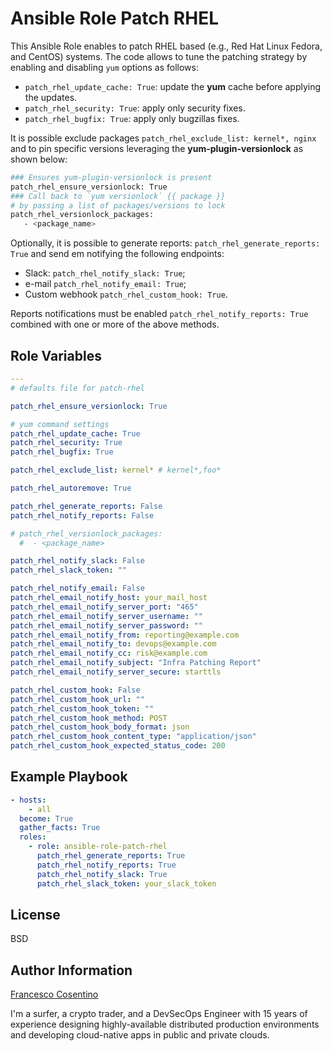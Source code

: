Ansible Role Patch RHEL
=======================

This Ansible Role enables to patch RHEL based (e.g., Red Hat Linux Fedora, and CentOS) systems.
The code allows to tune the patching strategy by enabling and disabling `yum` options as follows:

- `patch_rhel_update_cache: True`: update the **yum** cache before applying the updates.
- `patch_rhel_security: True`: apply only security fixes.
- `patch_rhel_bugfix: True`: apply only bugzillas fixes.

It is possible exclude packages `patch_rhel_exclude_list: kernel*, nginx` and to pin specific versions leveraging the **yum-plugin-versionlock** as shown below:

```bash
### Ensures yum-plugin-versionlock is present
patch_rhel_ensure_versionlock: True
### Call back to `yum versionlock` {{ package }}
# by passing a list of packages/versions to lock
patch_rhel_versionlock_packages:
   - <package_name>
```

Optionally, it is possible to generate reports: `patch_rhel_generate_reports: True` and send em notifying the following endpoints:

- Slack: `patch_rhel_notify_slack: True`;
- e-mail `patch_rhel_notify_email: True`;
- Custom webhook `patch_rhel_custom_hook: True`.

Reports notifications must be enabled `patch_rhel_notify_reports: True` combined with one or more of the above methods.

Role Variables
--------------

```yaml
---
# defaults file for patch-rhel

patch_rhel_ensure_versionlock: True

# yum command settings
patch_rhel_update_cache: True
patch_rhel_security: True
patch_rhel_bugfix: True

patch_rhel_exclude_list: kernel* # kernel*,foo*

patch_rhel_autoremove: True

patch_rhel_generate_reports: False
patch_rhel_notify_reports: False

# patch_rhel_versionlock_packages:
  #  - <package_name>

patch_rhel_notify_slack: False
patch_rhel_slack_token: ""

patch_rhel_notify_email: False
patch_rhel_email_notify_host: your_mail_host
patch_rhel_email_notify_server_port: "465"
patch_rhel_email_notify_server_username: ""
patch_rhel_email_notify_server_password: ""
patch_rhel_email_notify_from: reporting@example.com
patch_rhel_email_notify_to: devops@example.com
patch_rhel_email_notify_cc: risk@example.com
patch_rhel_email_notify_subject: "Infra Patching Report"
patch_rhel_email_notify_server_secure: starttls

patch_rhel_custom_hook: False
patch_rhel_custom_hook_url: ""
patch_rhel_custom_hook_token: ""
patch_rhel_custom_hook_method: POST
patch_rhel_custom_hook_body_format: json
patch_rhel_custom_hook_content_type: "application/json"
patch_rhel_custom_hook_expected_status_code: 200
```

Example Playbook
----------------

```yaml
- hosts:
    - all
  become: True
  gather_facts: True
  roles:
    - role: ansible-role-patch-rhel
      patch_rhel_generate_reports: True
      patch_rhel_notify_reports: True
      patch_rhel_notify_slack: True
      patch_rhel_slack_token: your_slack_token
```

License
-------

BSD

Author Information
------------------

[Francesco Cosentino](https://www.linkedin.com/in/francesco-cosentino/)

I'm a surfer, a crypto trader, and a DevSecOps Engineer with 15 years of experience designing highly-available distributed production environments and developing cloud-native apps in public and private clouds.
